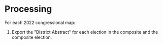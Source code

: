 # Processing

For each 2022 congressional map:

1. Export the "District Abstract" for each election in the composite and the composite election.